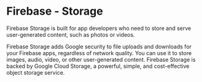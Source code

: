 Firebase - Storage
==========================

Firebase Storage is built for app developers who need to store and serve user-generated content, such as photos or videos.

Firebase Storage adds Google security to file uploads and downloads for your Firebase apps, regardless of network quality. You can use it to store images, audio, video, or other user-generated content. Firebase Storage is backed by Google Cloud Storage, a powerful, simple, and cost-effective object storage service.